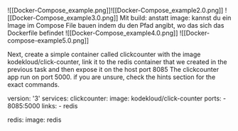 ![[Docker-Compose_example.png]]![[Docker-Compose_example2.0.png]]
![[Docker-Compose_example3.0.png]]
Mit build: anstatt image: kannst du ein Image im Compose File bauen indem du den Pfad angibt, wo das sich das Dockerfile befindet
![[Docker-Compose_example4.0.png]]
![[Docker-compose-example5.0.png]]


Next, create a simple container called clickcounter with the image kodekloud/click-counter, link it to the redis container that we created in the previous task and then expose it on the host port 8085 The clickcounter app run on port 5000. if you are unsure, check the hints section for the exact commands.

version: '3'
services:
  clickcounter:
    image: kodekloud/click-counter
    ports:
      - 8085:5000
    links:
      - redis

  redis:
    image: redis
